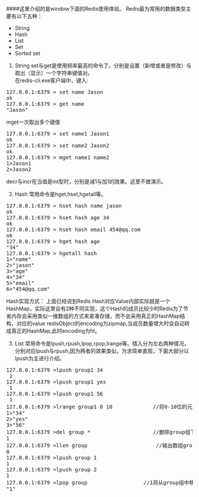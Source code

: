 ####这里介绍的是window下面的Redis使用体验。
Redis最为常用的数据类型主要有以下五种：

* String
* Hash
* List
* Set
* Sorted set

1. String
set与get是使用频率最高的命令了。分别是设置（新增或者是修改）与取出（显示）一个字符串键值对。<br>
在redis-cli.exe客户端中，键入:
<pre>
127.0.0.1:6379 > set name Jason
ok 
127.0.0.1:6379 > get name
"Jason"
</pre>
mget一次取出多个键值
<pre>
127.0.0.1:6379 > set name1 Jason1
ok
127.0.0.1:6379 > set name2 Jason2
ok
127.0.0.1:6379 > mget name1 name2
1>Jason1
2>Jason2
</pre>
decr与incr在当值是int型时，分别是减1与加1的效果。这里不做演示。

2. Hash
常用命令是hget,hset,hgetall等。
<pre>
127.0.0.1:6379 > hset hash name jason
ok
127.0.0.1:6379 > hset hash age 34
ok
127.0.0.1:6379 > hset hash email 454@qq.com
ok
127.0.0.1:6379 > hget hash age
"34"
127.0.0.1:6379 > hgetall hash
1>"name"
2>"jason"
3>"age"
4>"34"
5>"email"
6>"454@qq.com"
</pre>
Hash实现方式：
上面已经说到Redis Hash对应Value内部实际就是一个HashMap，实际这里会有2种不同实现，这个Hash的成员比较少时Redis为了节省内存会采用类似一维数组的方式来紧凑存储，而不会采用真正的HashMap结构，对应的value redisObject的encoding为zipmap,当成员数量增大时会自动转成真正的HashMap,此时encoding为ht。

3. List
常用命令是lpush,rpush,lpop,rpop,lrange等。插入分为左右两种情况，分别对应lpush与rpush,因为两者的效果类似，为求简单直观，下面大部分以lpush为主进行介绍。 
<pre>
127.0.0.1:6379 >lpush group1 34
<integer> 1
127.0.0.1:6379 >lpush group1 yes
<integer> 1
127.0.0.1:6379 >lpush group1 56
<integer> 1
127.0.0.1:6379 >lrange group1 0 10             //将0-10位的元素遍历出来
1>"34"
2>"yes"
3>"56"
127.0.0.1:6379 >del group *                    //删除group组下所有元素
<integer>1
127.0.0.1:6379 >llen group                      //输出数组group长度（元素个数）
<integer>0
127.0.0.1:6379 >lpush group 1
<integer>1
127.0.0.1:6379 >lpush group 2
<integer>1
127.0.0.1:6379 >lpop group                  //1将从group组中移除
"1"
</pre>